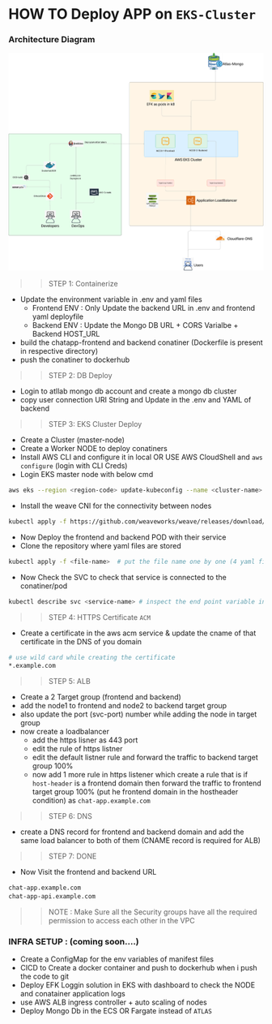 # HOW TO Deploy APP on `EKS-Cluster`

### Architecture Diagram

![alt text](ChatAPP-EKS.png)


>> STEP 1: Containerize
- Update the environment variable in .env and yaml files
    - Frontend ENV : Only Update the backend URL in .env and frontend yaml deployfile 
    - Backend ENV : Update the Mongo DB URL + CORS Varialbe + Backend HOST_URL
- build the chatapp-frontend and backend conatiner (Dockerfile is present in respective directory)
- push the conatiner to dockerhub

>> STEP 2: DB Deploy
- Login to atllab mongo db account and create a mongo db cluster 
- copy user connection URI String and Update in the .env and YAML of backend 

>> STEP 3: EKS Cluster Deploy
- Create a Cluster (master-node)
- Create a Worker NODE to deploy conatiners
- Install AWS CLI and configure it in local OR USE AWS CloudShell and `aws configure` (login with CLI Creds)
- Login EKS master node with below cmd
```bash
aws eks --region <region-code> update-kubeconfig --name <cluster-name>
```
- Install the weave CNI for the connectivity between nodes
```bash
kubectl apply -f https://github.com/weaveworks/weave/releases/download/v2.8.1/weave-daemonset-k8s.yaml
```
- Now Deploy the frontend and backend POD with their service 
- Clone the repository where yaml files are stored
```bash
kubectl apply -f <file-name>  # put the file name one by one (4 yaml files)
```
- Now Check the SVC to check that service is connected to the conatiner/pod
```bash
kubectl describe svc <service-name> # inspect the end point variable in the chart for both frontend and backend svc
```

>> STEP 4: HTTPS Certificate `ACM`
- Create a certificate in the aws acm service & update the cname of that certificate in the DNS of you domain 
```bash
# use wild card while creating the certificate
*.example.com
```

>> STEP 5: ALB 
- Create a 2 Target group (frontend and backend)
- add the node1 to frontend and node2 to backend target group
- also update the port (svc-port) number while adding the node in target group 
- now create a loadbalancer 
   - add the https lisner as 443 port
   - edit the rule of https listner
   - edit the default listner rule and forward the traffic to backend target group 100%
   - now add 1 more rule in https listener which create a rule that is if `host-header` is a frontend domain then forward the traffic to frontend target group 100% (put he frontend domain in the hostheader condition) as `chat-app.example.com`

>> STEP 6: DNS
- create a DNS record for frontend and backend domain and add the same load balancer to both of them (CNAME record is required for ALB)

>> STEP 7: DONE
- Now Visit the frontend and backend URL 
```bash
chat-app.example.com
chat-app-api.example.com
```

>> NOTE : Make Sure all the Security groups have all the required permission to access each other in the VPC 


### INFRA SETUP : (coming soon....)

- Create a ConfigMap for the env variables of manifest files
- CICD to Create a docker container and push to dockerhub when i push the code to git
- Deploy EFK Loggin solution in EKS with dashboard to check the NODE and conatainer application logs
- use AWS ALB ingress controller + auto scaling of nodes
- Deploy Mongo Db in the ECS OR Fargate instead of `ATLAS`
